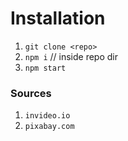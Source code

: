 # Installation
1) `git clone <repo>`
2) `npm i` // inside repo dir
3) `npm start`

### Sources
1) `invideo.io`
2) `pixabay.com`
